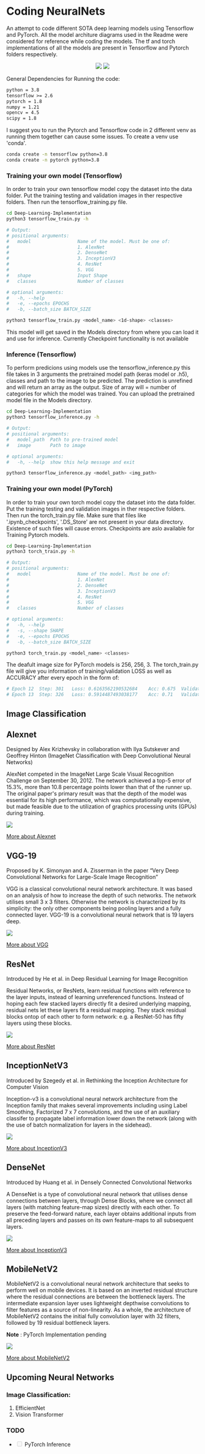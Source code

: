 # Coding NeuralNets

An attempt to code different SOTA deep learning models using Tensorflow and PyTorch. All the model architure diagrams used in the Readme were considered for reference while coding the models. The tf and torch implementations of all the models are present in Tensorflow and Pytorch folders respectively. 

<p align="center">
<img src="https://img.shields.io/badge/PyTorch-%23EE4C2C.svg?style=for-the-badge&logo=PyTorch&logoColor=white"/>
<img src="https://img.shields.io/badge/TensorFlow-FF6F00?style=for-the-badge&logo=tensorflow&logoColor=white"/>
</p>

General Dependencies for Running the code:

```md
python = 3.8
tensorflow >= 2.6
pytorch = 1.8
numpy = 1.21
opencv = 4.5
scipy = 1.8
```

I suggest you to run the Pytorch and Tensorflow code in 2 different venv as running them together can cause some issues. To create a venv use 'conda'.

```sh
conda create -n tensorflow python=3.8
conda create -n pytorch python=3.8
```

### Training your own model (Tensorflow)

In order to train your own tensorflow model copy the dataset into the data folder. Put the training testing and validation images in ther respective folders. Then run the tensorflow_training.py file.

```sh
cd Deep-Learning-Implementation
python3 tensorflow_train.py -h

# Output:
# positional arguments:
#   model                 Name of the model. Must be one of: 
#                         1. AlexNet 
#                         2. DenseNet 
#                         3. InceptionV3 
#                         4. ResNet 
#                         5. VGG
#   shape                 Input Shape
#   classes               Number of classes

# optional arguments:
#   -h, --help  
#   -e, --epochs EPOCHS
#   -b, --batch_size BATCH_SIZE

python3 tensorflow_train.py <model_name> <1d-shape> <classes> 
```

This model will get saved in the Models directory from where you can load it and use for inference. Currently Checkpoint functionality is not available

### Inference (Tensorflow)

To perform predicions using models use the tensorflow_inference.py this file takes in 3 arguments the pretrained model path (keras model or .h5), classes and path to the image to be predicted. The prediction is unrefined and will return an array as the output. Size of array will = number of categories for which the model was trained. You can upload the pretrained model file in the Models directory.

```sh
cd Deep-Learning-Implementation
python3 tensorflow_inference.py -h

# Output:
# positional arguments:
#   model_path  Path to pre-trained model
#   image       Path to image

# optional arguments:
#   -h, --help  show this help message and exit

python3 tensorflow_inference.py <model_path> <img_path>
```

### Training your own model (PyTorch)

In order to train your own torch model copy the dataset into the data folder. Put the training testing and validation images in ther respective folders. Then run the torch_train.py file. Make sure that files like '.ipynb_checkpoints', '.DS_Store' are not present in your data directory. Existence of such files will cause errors. Checkpoints are aslo available for Training Pytorch models.

```sh
cd Deep-Learning-Implementation
python3 torch_train.py -h

# Output:
# positional arguments:
#   model                 Name of the model. Must be one of: 
#                         1. AlexNet 
#                         2. DenseNet 
#                         3. InceptionV3 
#                         4. ResNet 
#                         5. VGG
#   classes               Number of classes

# optional arguments:
#   -h, --help  
#   -s, --shape SHAPE
#   -e, --epochs EPOCHS
#   -b, --batch_size BATCH_SIZE

python3 torch_train.py <model_name> <classes> 
```

The deafult image size for PyTorch models is 256, 256, 3. The torch_train.py file will give you information of training/validation LOSS as well as ACCURACY after every epoch in the form of:

```py
# Epoch 12  Step: 301   Loss: 0.6163562190532684    Acc: 0.675  Validation Loss: 0.515474945306778  Val Acc: 0.75
# Epoch 13  Step: 326   Loss: 0.5914487493038177    Acc: 0.71   Validation Loss: 0.5022154450416565 Val Acc: 0.8125
```

## Image Classification

## Alexnet

Designed by Alex Krizhevsky in collaboration with Ilya Sutskever and Geoffrey Hinton (ImageNet Classification with Deep Convolutional Neural Networks)

AlexNet competed in the ImageNet Large Scale Visual Recognition Challenge on September 30, 2012. The network achieved a top-5 error of 15.3%, more than 10.8 percentage points lower than that of the runner up. The original paper's primary result was that the depth of the model was essential for its high performance, which was computationally expensive, but made feasible due to the utilization of graphics processing units (GPUs) during training.

<img src='Assets/AlexNet.png'/>

[More about Alexnet](https://paperswithcode.com/paper/imagenet-classification-with-deep)

## VGG-19

Proposed by K. Simonyan and A. Zisserman in the paper “Very Deep Convolutional Networks for Large-Scale Image Recognition”

VGG is a classical convolutional neural network architecture. It was based on an analysis of how to increase the depth of such networks. The network utilises small 3 x 3 filters. Otherwise the network is characterized by its simplicity: the only other components being pooling layers and a fully connected layer. VGG-19 is a convolutional neural network that is 19 layers deep.

<img src='Assets/VGG-19.png'/>

[More about VGG](https://paperswithcode.com/method/vgg)

## ResNet

Introduced by He et al. in Deep Residual Learning for Image Recognition

Residual Networks, or ResNets, learn residual functions with reference to the layer inputs, instead of learning unreferenced functions. Instead of hoping each few stacked layers directly fit a desired underlying mapping, residual nets let these layers fit a residual mapping. They stack residual blocks ontop of each other to form network: e.g. a ResNet-50 has fifty layers using these blocks.

<img src='Assets/ResNet.png'/>

[More about ResNet](https://paperswithcode.com/method/resnet)

## InceptionNetV3

Introduced by Szegedy et al. in Rethinking the Inception Architecture for Computer Vision

Inception-v3 is a convolutional neural network architecture from the Inception family that makes several improvements including using Label Smoothing, Factorized 7 x 7 convolutions, and the use of an auxiliary classifer to propagate label information lower down the network (along with the use of batch normalization for layers in the sidehead).

<img src="Assets/InceptionV3Architecture.png"/>

[More about InceptionV3](https://paperswithcode.com/method/inception-v3)

## DenseNet

Introduced by Huang et al. in Densely Connected Convolutional Networks

A DenseNet is a type of convolutional neural network that utilises dense connections between layers, through Dense Blocks, where we connect all layers (with matching feature-map sizes) directly with each other. To preserve the feed-forward nature, each layer obtains additional inputs from all preceding layers and passes on its own feature-maps to all subsequent layers.

<img src="Assets/DenseNet.png"/>

[More about InceptionV3](https://paperswithcode.com/method/densenet)

## MobileNetV2

MobileNetV2 is a convolutional neural network architecture that seeks to perform well on mobile devices. It is based on an inverted residual structure where the residual connections are between the bottleneck layers. The intermediate expansion layer uses lightweight depthwise convolutions to filter features as a source of non-linearity. As a whole, the architecture of MobileNetV2 contains the initial fully convolution layer with 32 filters, followed by 19 residual bottleneck layers.

**Note** : PyTorch Implementation pending

<img src="Assets/MobileNetV2.png"/>

[More about MobileNetV2](https://paperswithcode.com/method/mobilenetv2)

## Upcoming Neural Networks

### Image Classification:

1. EfficientNet
2. Vision Transformer

### TODO

- <input type="checkbox" disabled /> PyTorch Inference
